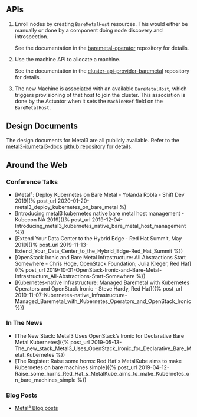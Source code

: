 ## APIs

1. Enroll nodes by creating `BareMetalHost` resources.  This would either be
   manually or done by a component doing node discovery and introspection.

   See the documentation in the
   [baremetal-operator](https://github.com/metal3-io/baremetal-operator/blob/master/docs/api.md) repository for details.

2. Use the machine API to allocate a machine.

   See the documentation in the
   [cluster-api-provider-baremetal](https://github.com/metal3-io/cluster-api-provider-baremetal/blob/master/docs/api.md)
   repository for details.

3. The new Machine is associated with an available `BareMetalHost`, which triggers
   provisioning of that host to join the cluster.  This association is done by
   the Actuator when it sets the `MachineRef` field on the `BareMetalHost`.

## Design Documents

The design documents for Metal3 are all publicly available. Refer to the [metal3-io/metal3-docs github repository](https://github.com/metal3-io/metal3-docs) for details.

## Around the Web

### Conference Talks

- [Metal³: Deploy Kubernetes on Bare Metal - Yolanda Robla - Shift Dev 2019](% post_url 2020-01-20-metal3_deploy_kubernetes_on_bare_metal %)
- [Introducing metal3 kubernetes native bare metal host management - Kubecon NA 2019]({% post_url 2019-12-04-Introducing_metal3_kubernetes_native_bare_metal_host_management %})
- [Extend Your Data Center to the Hybrid Edge - Red Hat Summit, May 2019]({% post_url 2019-11-13-Extend_Your_Data_Center_to_the_Hybrid_Edge-Red_Hat_Summit %})
- [OpenStack Ironic and Bare Metal Infrastructure: All Abstractions Start Somewhere - Chris Hoge, OpenStack Foundation; Julia Kreger, Red Hat]({% post_url 2019-10-31-OpenStack-Ironic-and-Bare-Metal-Infrastructure_All-Abstractions-Start-Somewhere %})
- [Kubernetes-native Infrastructure: Managed Baremetal with Kubernetes Operators and OpenStack Ironic - Steve Hardy, Red Hat]({% post_url 2019-11-07-Kubernetes-native_Infrastructure-Managed_Baremetal_with_Kubernetes_Operators_and_OpenStack_Ironic %})

### In The News

- [The New Stack: Metal3 Uses OpenStack’s Ironic for Declarative Bare Metal Kubernetes]({% post_url 2019-05-13-The_new_stack_Metal3_Uses_OpenStack_Ironic_for_Declarative_Bare_Metal_Kubernetes %})
- [The Register: Raise some horns: Red Hat's MetalKube aims to make Kubernetes on bare machines simple]({% post_url 2019-04-12-Raise_some_horns_Red_Hat_s_MetalKube_aims_to_make_Kubernetes_on_bare_machines_simple  %})

### Blog Posts

- [Metal³ Blog posts](/blog/)
